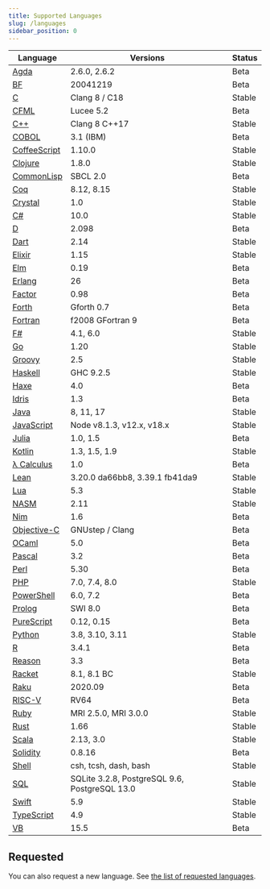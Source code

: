 ```yaml
---
title: Supported Languages
slug: /languages
sidebar_position: 0
---
```


| Language | Versions | Status |
| -------- | -------- | ------ |
| [Agda](/languages/agda) | 2.6.0, 2.6.2 | Beta |
| [BF](/languages/bf) | 20041219 | Beta |
| [C](/languages/c) | Clang 8 / C18 | Stable |
| [CFML](/languages/cfml) | Lucee 5.2 | Beta |
| [C++](/languages/cpp) | Clang 8 C++17 | Stable |
| [COBOL](/languages/cobol) | 3.1 (IBM) | Beta |
| [CoffeeScript](/languages/coffeescript) | 1.10.0 | Stable |
| [Clojure](/languages/clojure) | 1.8.0 | Stable |
| [CommonLisp](/languages/commonlisp) | SBCL 2.0 | Beta |
| [Coq](/languages/coq) | 8.12, 8.15 | Stable |
| [Crystal](/languages/crystal) | 1.0 | Stable |
| [C#](/languages/csharp) | 10.0 | Stable |
| [D](/languages/d) | 2.098 | Beta |
| [Dart](/languages/dart) | 2.14 | Stable |
| [Elixir](/languages/elixir) | 1.15 | Stable |
| [Elm](/languages/elm) | 0.19 | Beta |
| [Erlang](/languages/erlang) | 26 | Beta |
| [Factor](/languages/factor) | 0.98 | Beta |
| [Forth](/languages/forth) | Gforth 0.7 | Beta |
| [Fortran](/languages/fortran) | f2008 GFortran 9 | Beta |
| [F#](/languages/fsharp) | 4.1, 6.0 | Stable |
| [Go](/languages/go) | 1.20 | Stable |
| [Groovy](/languages/groovy) | 2.5 | Stable |
| [Haskell](/languages/haskell) | GHC 9.2.5 | Stable |
| [Haxe](/languages/haxe) | 4.0 | Beta |
| [Idris](/languages/idris) | 1.3 | Beta |
| [Java](/languages/java) | 8, 11, 17 | Stable |
| [JavaScript](/languages/javascript) | Node v8.1.3, v12.x, v18.x | Stable |
| [Julia](/languages/julia) | 1.0, 1.5 | Beta |
| [Kotlin](/languages/kotlin) | 1.3, 1.5, 1.9 | Stable |
| [λ Calculus](/languages/lambdacalc) | 1.0 | Beta |
| [Lean](/languages/lean) | 3.20.0 da66bb8, 3.39.1 fb41da9 | Stable |
| [Lua](/languages/lua) | 5.3 | Stable |
| [NASM](/languages/nasm) | 2.11 | Stable |
| [Nim](/languages/nim) | 1.6 | Beta |
| [Objective-C](/languages/objc) | GNUstep / Clang | Beta |
| [OCaml](/languages/ocaml) | 5.0 | Beta |
| [Pascal](/languages/pascal) | 3.2 | Beta |
| [Perl](/languages/perl) | 5.30 | Beta |
| [PHP](/languages/php) | 7.0, 7.4, 8.0 | Stable |
| [PowerShell](/languages/powershell) | 6.0, 7.2 | Beta |
| [Prolog](/languages/prolog) | SWI 8.0 | Beta |
| [PureScript](/languages/purescript) | 0.12, 0.15 | Beta |
| [Python](/languages/python) | 3.8, 3.10, 3.11 | Stable |
| [R](/languages/r) | 3.4.1 | Beta |
| [Reason](/languages/reason) | 3.3 | Beta |
| [Racket](/languages/racket) | 8.1, 8.1 BC | Stable |
| [Raku](/languages/raku) | 2020.09 | Beta |
| [RISC-V](/languages/riscv) | RV64 | Beta |
| [Ruby](/languages/ruby) | MRI 2.5.0, MRI 3.0.0 | Stable |
| [Rust](/languages/rust) | 1.66 | Stable |
| [Scala](/languages/scala) | 2.13, 3.0 | Stable |
| [Solidity](/languages/solidity) | 0.8.16 | Beta |
| [Shell](/languages/shell) | csh, tcsh, dash, bash | Stable |
| [SQL](/languages/sql) | SQLite 3.2.8, PostgreSQL 9.6, PostgreSQL 13.0 | Stable |
| [Swift](/languages/swift) | 5.9 | Stable |
| [TypeScript](/languages/typescript) | 4.9 | Stable |
| [VB](/languages/vb) | 15.5 | Beta |


## Requested

You can also request a new language. See [the list of requested languages](https://github.com/codewars/runner/issues?q=is%3Aissue+is%3Aopen+sort%3Aupdated-desc+label%3Arequest%2Flanguage).
